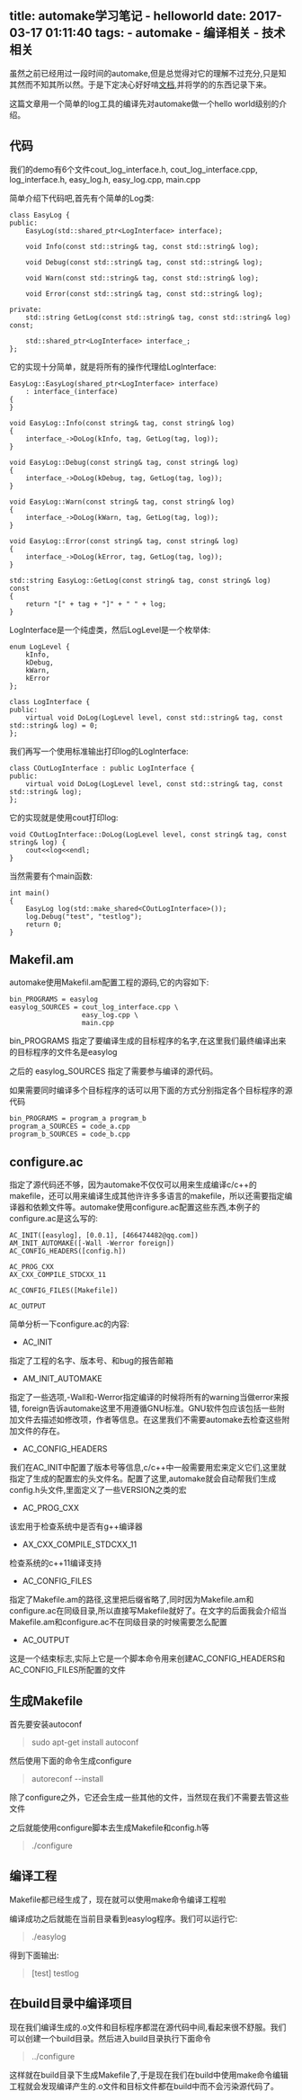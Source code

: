 title: automake学习笔记 - helloworld
date: 2017-03-17 01:11:40
tags:
	- automake
	- 编译相关
	- 技术相关
---

虽然之前已经用过一段时间的automake,但是总觉得对它的理解不过充分,只是知其然而不知其所以然。于是下定决心好好啃[文档](http://www.gnu.org/software/automake/manual/automake.html),并将学的的东西记录下来。

这篇文章用一个简单的log工具的编译先对automake做一个hello world级别的介绍。

## 代码
我们的demo有6个文件cout\_log\_interface.h, cout\_log\_interface.cpp, log\_interface.h, easy\_log.h, easy\_log.cpp, main.cpp

简单介绍下代码吧,首先有个简单的Log类:

```
class EasyLog {
public:
    EasyLog(std::shared_ptr<LogInterface> interface);

    void Info(const std::string& tag, const std::string& log);

    void Debug(const std::string& tag, const std::string& log);

    void Warn(const std::string& tag, const std::string& log);

    void Error(const std::string& tag, const std::string& log);

private:
    std::string GetLog(const std::string& tag, const std::string& log) const;

    std::shared_ptr<LogInterface> interface_;
};
```

它的实现十分简单，就是将所有的操作代理给LogInterface:

```
EasyLog::EasyLog(shared_ptr<LogInterface> interface)
    : interface_(interface)
{
}

void EasyLog::Info(const string& tag, const string& log)
{
    interface_->DoLog(kInfo, tag, GetLog(tag, log));
}

void EasyLog::Debug(const string& tag, const string& log)
{
    interface_->DoLog(kDebug, tag, GetLog(tag, log));
}

void EasyLog::Warn(const string& tag, const string& log)
{
    interface_->DoLog(kWarn, tag, GetLog(tag, log));
}

void EasyLog::Error(const string& tag, const string& log)
{
    interface_->DoLog(kError, tag, GetLog(tag, log));
}

std::string EasyLog::GetLog(const string& tag, const string& log) const
{
    return "[" + tag + "]" + " " + log;
}
```

LogInterface是一个纯虚类，然后LogLevel是一个枚举体:

```
enum LogLevel {
    kInfo,
    kDebug,
    kWarn,
    kError
};

class LogInterface {
public:
    virtual void DoLog(LogLevel level, const std::string& tag, const std::string& log) = 0;
};
```

我们再写一个使用标准输出打印log的LogInterface:

```
class COutLogInterface : public LogInterface {
public:
    virtual void DoLog(LogLevel level, const std::string& tag, const std::string& log);
};
```

它的实现就是使用cout打印log:

```
void COutLogInterface::DoLog(LogLevel level, const string& tag, const string& log) {
    cout<<log<<endl;
}
```

当然需要有个main函数:

```
int main()
{
    EasyLog log(std::make_shared<COutLogInterface>());
    log.Debug("test", "testlog");
    return 0;
}
```

## Makefil.am

automake使用Makefil.am配置工程的源码,它的内容如下:

```
bin_PROGRAMS = easylog
easylog_SOURCES = cout_log_interface.cpp \
                  easy_log.cpp \
                  main.cpp
```

bin\_PROGRAMS 指定了要编译生成的目标程序的名字,在这里我们最终编译出来的目标程序的文件名是easylog

之后的 easylog\_SOURCES 指定了需要参与编译的源代码。

如果需要同时编译多个目标程序的话可以用下面的方式分别指定各个目标程序的源代码

```
bin_PROGRAMS = program_a program_b
program_a_SOURCES = code_a.cpp
program_b_SOURCES = code_b.cpp 
```

## configure.ac

指定了源代码还不够，因为automake不仅仅可以用来生成编译c/c++的makefile，还可以用来编译生成其他许许多多语言的makefile，所以还需要指定编译器和依赖文件等。automake使用configure.ac配置这些东西,本例子的configure.ac是这么写的:

```
AC_INIT([easylog], [0.0.1], [466474482@qq.com])
AM_INIT_AUTOMAKE([-Wall -Werror foreign])
AC_CONFIG_HEADERS([config.h])

AC_PROG_CXX
AX_CXX_COMPILE_STDCXX_11

AC_CONFIG_FILES([Makefile])

AC_OUTPUT
```

简单分析一下configure.ac的内容:

- AC\_INIT 

指定了工程的名字、版本号、和bug的报告邮箱

- AM\_INIT\_AUTOMAKE

指定了一些选项,-Wall和-Werror指定编译的时候将所有的warning当做error来报错, foreign告诉automake这里不用遵循GNU标准。GNU软件包应该包括一些附加文件去描述如修改项，作者等信息。在这里我们不需要automake去检查这些附加文件的存在。

- AC\_CONFIG\_HEADERS 

我们在AC\_INIT中配置了版本号等信息,c/c++中一般需要用宏来定义它们,这里就指定了生成的配置宏的头文件名。配置了这里,automake就会自动帮我们生成config.h头文件,里面定义了一些VERSION之类的宏

- AC\_PROG\_CXX

该宏用于检查系统中是否有g++编译器

- AX\_CXX\_COMPILE\_STDCXX\_11 

检查系统的c++11编译支持

- AC\_CONFIG\_FILES 

指定了Makefile.am的路径,这里把后缀省略了,同时因为Makefile.am和configure.ac在同级目录,所以直接写Makefile就好了。在文字的后面我会介绍当Makefile.am和configure.ac不在同级目录的时候需要怎么配置

- AC\_OUTPUT

这是一个结束标志,实际上它是一个脚本命令用来创建AC\_CONFIG\_HEADERS和AC\_CONFIG\_FILES所配置的文件

## 生成Makefile

首先要安装autoconf

> sudo apt-get install autoconf

然后使用下面的命令生成configure

> autoreconf --install

除了configure之外，它还会生成一些其他的文件，当然现在我们不需要去管这些文件

之后就能使用configure脚本去生成Makefile和config.h等

> ./configure


## 编译工程

Makefile都已经生成了，现在就可以使用make命令编译工程啦  

编译成功之后就能在当前目录看到easylog程序。我们可以运行它:

> ./easylog

得到下面输出:

> [test] testlog

## 在build目录中编译项目

现在我们编译生成的.o文件和目标程序都混在源代码中间,看起来很不舒服。我们可以创建一个build目录。然后进入build目录执行下面命令

> ../configure

这样就在build目录下生成Makefile了,于是现在我们在build中使用make命令编辑工程就会发现编译产生的.o文件和目标文件都在build中而不会污染源代码了。
